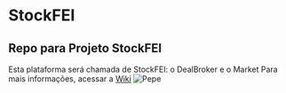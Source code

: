 # StockFEI
## Repo para Projeto StockFEI
<p>Esta plataforma será chamada de StockFEI: o DealBroker e o Market
Para mais informações, acessar a <a href="https://github.com/rdgtheu/StockFEI/wiki">Wiki</a>
<img src="https://stickers.wiki/static/stickers/ummissa4/file_788616.gif" alt="Pepe" />
